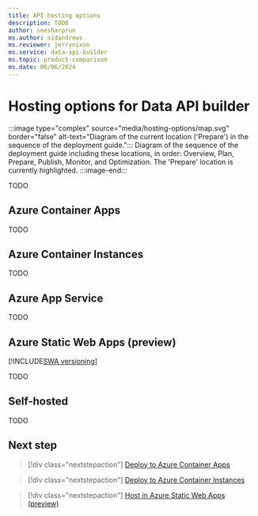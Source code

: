 ```yaml
---
title: API hosting options
description: TODO
author: seesharprun
ms.author: sidandrews
ms.reviewer: jerrynixon
ms.service: data-api-builder
ms.topic: product-comparison
ms.date: 06/06/2024
---
```


# Hosting options for Data API builder

:::image type="complex" source="media/hosting-options/map.svg" border="false" alt-text="Diagram of the current location ('Prepare') in the sequence of the deployment guide.":::
Diagram of the sequence of the deployment guide including these locations, in order: Overview, Plan, Prepare, Publish, Monitor, and Optimization. The 'Prepare' location is currently highlighted.
:::image-end:::

TODO

## Azure Container Apps

TODO

## Azure Container Instances

TODO

## Azure App Service

TODO

## Azure Static Web Apps (preview)

[!INCLUDE[SWA versioning](includes/static-web-apps-versioning.md)]

TODO

## Self-hosted

TODO

## Next step

> [!div class="nextstepaction"]
> [Deploy to Azure Container Apps](how-to-publish-container-apps.yml)

> [!div class="nextstepaction"]
> [Deploy to Azure Container Instances](how-to-publish-container-instances.yml)

> [!div class="nextstepaction"]
> [Host in Azure Static Web Apps (preview)](how-to-host-static-web-apps.yml)

